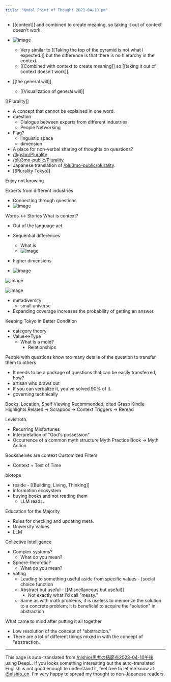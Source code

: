 ```yaml
---
title: "Nodal Point of Thought 2023-04-10 pm"
---
```


- [[context]] and combined to create meaning, so taking it out of context doesn't work.
- ![image](https://gyazo.com/dccb93acdd5e9ef9d3cfedb4fb8b5741/thumb/1000)
    - Very similar to [[Taking the top of the pyramid is not what I expected.]] but the difference is that there is no hierarchy in the context.
    - [[Combined with context to create meaning]] so [[taking it out of context doesn't work]].

- [[the general will]]
    - [[Visualization of general will]]

[[Plurality]]
- A concept that cannot be explained in one word.
- question
    - Dialogue between experts from different industries
    - People Networking
- Flag?
    - linguistic space
    - dimension
- A place for non-verbal sharing of thoughts on questions?
- [/tkgshn/Plurality](https://scrapbox.io/tkgshn/Plurality)
- [/blu3mo-public/Plurality](https://scrapbox.io/blu3mo-public/Plurality)
- Japanese translation of [/blu3mo-public/plurality](https://scrapbox.io/blu3mo-public/plurality).
- [[Plurality Tokyo]]

Enjoy not knowing

Experts from different industries
- Connecting through questions
- ![image](https://gyazo.com/e985c866fb45c6070d7269a7d7df1908/thumb/1000)

Words ↔ Stories
What is context?
- Out of the language act
- Sequential differences
    - What is
    - ![image](https://gyazo.com/ef69a6ebcf1af2ee9b1c49f2974cfda2/thumb/1000)

- higher dimensions

- ![image](https://gyazo.com/d0a6cf3e91001b2f1fa1d6141c5194a6/thumb/1000)


![image](https://gyazo.com/3ac87f2e028e8d57785f8a9a46477987/thumb/1000)

![image](https://gyazo.com/b8adf2ab55edd5ab454ece432ff06dd1/thumb/1000)

- metadiversity
    - small universe
- Expanding coverage increases the probability of getting an answer.

Keeping Tokyo in Better Condition
- category theory
- Value↔Type
    - What is a mold?
        - Relationships

People with questions know too many details of the question to transfer them to others
- It needs to be a package of questions that can be easily transferred, how?
- artisan who draws out
- If you can verbalize it, you've solved 90% of it.
- governing technically

Books, Location, Shelf Viewing
Recommended, cited
Grasp Kindle Highlights
Related → Scrapbox → Context Triggers → Reread

Levistroth.
- Recurring Misfortunes
- Interpretation of "God's possession"
- Occurrence of a common myth structure
Myth Practice Book -> Myth Action

Bookshelves are context
Customized Filters
- Context + Test of Time

biotope
- reside
        - [[Building, Living, Thinking]]
- information ecosystem
- buying books and not reading them
    - LLM reads.

Education for the Majority
- Rules for checking and updating meta.
- University Values
- LLM

Collective Intelligence
- Complex systems?
    - What do you mean?
- Sphere-theoretic?
    - What do you mean?
- voting
    - Leading to something useful aside from specific values
            - [social choice function
    - Abstract but useful
            - [[Miscellaneous but useful]]
        - Not exactly what I'd call "messy."
    - Same as with math problems, it is useless to memorize the solution to a concrete problem; it is beneficial to acquire the "solution" in abstraction

What came to mind after putting it all together
- Low resolution of the concept of "abstraction."
- There are a lot of different things mixed in with the concept of "abstraction.

---
This page is auto-translated from [/nishio/思考の結節点2023-04-10午後](https://scrapbox.io/nishio/思考の結節点2023-04-10午後) using DeepL. If you looks something interesting but the auto-translated English is not good enough to understand it, feel free to let me know at [@nishio_en](https://twitter.com/nishio_en). I'm very happy to spread my thought to non-Japanese readers.